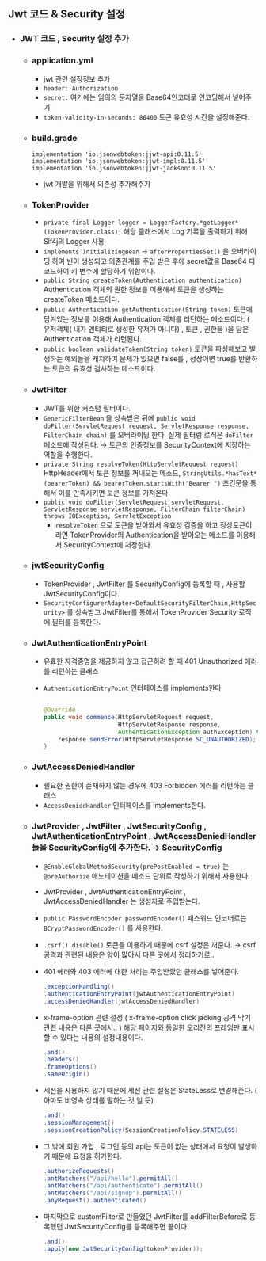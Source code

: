## Jwt 코드 & Security 설정

- ### JWT 코드 , Security 설정 추가
    - ### application.yml
        - jwt 관련 설정정보 추가
        - `header: Authorization`
        - `secret:` 여기에는 임의의 문자열을 Base64인코더로 인코딩해서 넣어주기
        - `token-validity-in-seconds: 86400` 토큰 유효성 시간을 설정해준다.
    - ### build.grade

        ```
        implementation 'io.jsonwebtoken:jjwt-api:0.11.5'
        implementation 'io.jsonwebtoken:jjwt-impl:0.11.5'
        implementation 'io.jsonwebtoken:jjwt-jackson:0.11.5'
        ```

        - jwt 개발을 위해서 의존성 추가해주기
    - ### TokenProvider
        - `private final Logger logger = LoggerFactory.*getLogger*(TokenProvider.class);`  해당 클래스에서 Log 기록을 출력하기 위해 Slf4j의 Logger 사용
        - `implements InitializingBean` → `afterPropertiesSet()` 을 오버라이딩 하여 빈이 생성되고 의존관계를 주입 받은 후에 secret값을 Base64 디코드하여 키 변수에 할당하기 위함이다.
        - `public String createToken(Authentication authentication)` Authentication 객체의 권한 정보를 이용해서 토큰을 생성하는 createToken 메소드이다.
        - `public Authentication getAuthentication(String token)` 토큰에 담겨있는 정보를 이용해 Authentication  객체를 리턴하는 메소드이다. ( 유저객체( 내가 엔티티로 생성한 유저가 아니다) , 토큰 , 권한들 )을 담은 Authentication 객체가 리턴된다.
        - `public boolean validateToken(String token)` 토큰을 파싱해보고 발생하는 예외들을 캐치하여 문제가 있으면 false를 , 정상이면 true를 반환하는 토큰의 유효성 검사하는 메소드이다.
    - ### JwtFilter
        - JWT를 위한 커스텀 필터이다.
        - `GenericFilterBean` 을 상속받은 뒤에 `public void doFilter(ServletRequest request, ServletResponse response, FilterChain chain)` 를 오버라이딩 한다. 실제 필터링 로직은 `doFilter` 메소드에 작성된다. → 토큰의 인증정보를 SecurityContext에 저장하는 역할을 수행한다.
        - `private String resolveToken(HttpServletRequest request)` HttpHeader에서 토큰 정보를 꺼내오는 메소드, `StringUtils.*hasText*(bearerToken) && bearerToken.startsWith("Bearer ")` 조건문을 통해서 이를 만족시키면 토큰 정보를 가져온다.
        - `public void doFilter(ServletRequest servletRequest, ServletResponse servletResponse, FilterChain filterChain) throws IOException, ServletException`
            - `resolveToken` 으로 토큰을 받아와서 유효성 검증을 하고 정상토큰이라면 TokenProvider의 Authentication을 받아오는 메소드를 이용해서 SecurityContext에 저장한다.
    - ### jwtSecurityConfig
        - TokenProvider , JwtFilter 를  SecurityConfig에 등록할 때 , 사용할 JwtSecurityConfig이다.
        - `SecurityConfigurerAdapter<DefaultSecurityFilterChain,HttpSecurity>` 를 상속받고 JwtFilter를 통해서 TokenProvider Security 로직에 필터를 등록한다.
    - ### JwtAuthenticationEntryPoint
        - 유효한 자격증명을 제공하지 않고 접근하려 할 때 401 Unauthorized 에러를 리턴하는 클래스
        - `AuthenticationEntryPoint` 인터페이스를 implements한다

            ```java
            
            @Override
            public void commence(HttpServletRequest request,
                                 HttpServletResponse response,
                                 AuthenticationException authException) throws IOException, ServletException {
                response.sendError(HttpServletResponse.SC_UNAUTHORIZED);
            }
            ```

    - ### JwtAccessDeniedHandler
        - 필요한 권한이 존재하지 않는 경우에 403 Forbidden 에러를 리턴하는 클래스
        - `AccessDeniedHandler` 인터페이스를 implements한다.
    - ### JwtProvider , JwtFilter , JwtSecurityConfig , JwtAuthenticationEntryPoint , JwtAccessDeniedHandler 들을 SecurityConfig에 추가한다. → SecurityConfig
        - `@EnableGlobalMethodSecurity(prePostEnabled = true)` 는 `@preAuthorize` 애노테이션을 메소드 단위로 작성하기 위해서 사용한다.
        - JwtProvider , JwtAuthenticationEntryPoint , JwtAccessDeniedHandler 는 생성자로 주입받는다.
        - `public PasswordEncoder passwordEncoder()`  패스워드 인코더로는 `BCryptPasswordEncoder()` 를 사용한다.
        - `.csrf().disable()` 토큰을 이용하기 때문에 csrf 설정은 꺼준다. → csrf 공격과 관련된 내용은 양이 많아서 다른 곳에서 정리하기로..
        - 401 에러와 403 에러에 대한 처리는 주입받았던 클래스를 넣어준다.

            ```java
            .exceptionHandling()
            .authenticationEntryPoint(jwtAuthenticationEntryPoint)
            .accessDeniedHandler(jwtAccessDeniedHandler)
            ```

        - x-frame-option 관련 설정 ( x-frame-option click jacking 공격 막기 관련 내용은 다른 곳에서.. ) 해당 페이지와 동일한 오리진의 프레임만 표시할 수 있다는 내용의 설정내용이다.

            ```java
            .and()
            .headers()
            .frameOptions()
            .sameOrigin()
            ```

        - 세션을 사용하지 않기 때문에 세션 관련 설정은 StateLess로 변경해준다. ( 아마도 비영속 상태를 말하는 것 일 듯)

            ```java
            .and()
            .sessionManagement()
            .sessionCreationPolicy(SessionCreationPolicy.STATELESS)
            ```

        - 그 밖에 회원 가입 , 로그인 등의 api는 토큰이 없는 상태에서 요청이 발생하기 때문에 요청을 허가한다.

            ```java
            .authorizeRequests()
            .antMatchers("/api/hello").permitAll()
            .antMatchers("/api/authenticate").permitAll()
            .antMatchers("/api/signup").permitAll()
            .anyRequest().authenticated()
            ```

        - 마지막으로 customFilter로 만들었던 JwtFilter를 addFilterBefore로 등록했던 JwtSecurityConfig를 등록해주면 끝이다.

            ```java
            .and()
            .apply(new JwtSecurityConfig(tokenProvider));
            ```
